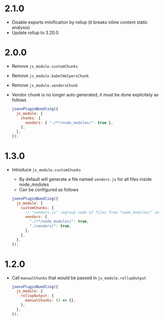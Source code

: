 # 2.1.0

- Disable exports minification by rollup (it breaks inline content static analysis)
- Update rollup to 3.20.0

# 2.0.0

- Remove `js_module.customChunks`
- Remove `js_module.babelHelpersChunk`
- Remove `js_module.vendorsChunk`
- Vendor chunk is no longer auto generated, it must be done explicitely as follows

  ```js
  jsenvPluginBundling({
    js_module: {
      chunks: {
        vendors: { "./**/node_modules/": true },
      },
    },
  });
  ```

# 1.3.0

- Introduce `js_module.customChunks`

  - By default will generate a file named `vendors.js` for all files inside node_modules
  - Can be configured as follows

  ```js
  jsenvPluginBundling({
    js_module: {
      customChunks: {
        // "vendors.js" regroup code of files from "node_modules/" and "vendors/"
        vendors: {
          "./**/node_modules/": true,
          "./vendors/": true,
        },
      },
    },
  });
  ```

# 1.2.0

- Call `manualChunks` that would be passed in `js_module.rollupOutput`

  ```js
  jsenvPluginBundling({
    js_module: {
      rollupOutput: {
        manualChunks: () => {},
      },
    },
  });
  ```
